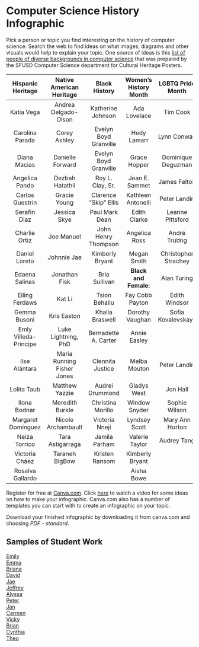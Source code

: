 # Computer Science History Infographic
Pick a person or topic you find interesting on the history of computer science. Search the web to find ideas on what images, diagrams and other visuals would help to explain your topic. One source of ideas is this [list of people of diverse backgrounds in computer science](https://sites.google.com/sfusd.edu/csplc/resources/cultural-heritage?authuser=0) that was prepared by the SFUSD Computer Science department for Cultural Heritage Posters.

| Hispanic Heritage  | Native American Heritage | Black History        | Women’s History Month | LGBTQ Pride Month | API Heritage Month 							
| :----:             |    :----:                |        :----:        |:----:                 |    :----:         |      :----:        |							
| Katia Vega         | Andrea Delgado-Olson     |  Katherine Johnson   | Ada Lovelace          | Tim Cook          | Chieko Asakawa    |							
| Carolina Parada    | Corey Ashley             | Evelyn Boyd Granville| Hedy Lamarr           | Lynn Conway       | Yukihiro Matsumoto 					
|Diana Macias|	Danielle Forward	|Evelyn Boyd Granville	|Grace Hopper|	Dominique Deguzman|	Yukihiro Matsumoto	|	
|Angelica Pando|	Dezbah Hatathli|	Roy L. Clay, Sr.|	Jean E. Sammet|	James Felton| Keith	Sundar Pichai	|	
|Carlos Guestrin|	Gracie Young|	Clarence “Skip” Ellis|	Kathleen Antonelli|	Peter Landin	|Ruchi Sanghvi		|
|Serafin Diaz|	Jessica Skye| Paul	Mark Dean|	Edith Clarke|	Leanne Pittsford|	Anne Aaron		|
|Charlie Ortiz|	Joe Manuel|	John Henry Thompson	|	Angelica Ross|	André Trương| Trọng Thi		|
|Daniel Loreto	|Johnnie Jae	|Kimberly Bryant|	Megan Smith| Christopher Strachey|	Zhang Yiming		|
|Edaena Salinas	|Jonathan Fisk	|Bria Sullivan|**Black and Female:** |	Alan Turing|Xiaoyuan Tu		|
|Eiling Ferdaws|	Kat Li|	Tsion Behailu|	Fay Cobb Payton|	Edith Windsor	|Kanchana Kanchanasut		|
|Gemma Busoni|	Kris Easton|	Khalia Braswell|	Dorothy Vaughan	|	Sofia Kovalevskaya | Feng-Hsiung Hsu		|
|Emly Villeda-Principe|	Luke Lightning, PhD	|Bernadette A. Carter|	Annie Easley|	|Shigeru Miyamot		|	
|Ilse Alántara|	Maria Running Fisher Jones|	Clennita Justice	|Melba Mouton|	Peter Landin	||	
|Lolita Taub|	Matthew Yazzie|	Audrei Drummond|	Gladys West|	Jon Hall	|		
|Ilona Bodnar|	Meredith Burkle|	Christina Morillo	|Window Snyder|	Sophie Wilson	|		
|Margaret Domínguez|	Nicole Archambault|	Victoria Nneji	|Lyndsey Scott|	Mary Ann Horton		|	
|Neiza Torrico|	Tara Astigarraga	|Jamila Parham|	Valerie Taylor|	Audrey Tang		|	
|Victoria Cháez|	Taraneh BigBow	|Kristen Ransom|	Kimberly Bryant	|			
|Rosalva Gallardo	| |		|Aisha Bowe		|		

Register for free at [Canva.com](http://www.canva.com). Click [here](https://www.youtube.com/watch?v=W1v3ILOnfGs) to watch a video for some ideas on how to make your infographic. Canva.com also has a number of templates you can start with to create an infographic on your topic.
 
Download your finished infographic by downloading it from canva.com and choosing *PDF - standard*. 

Samples of Student Work
----------------------
[Emily](EmilyGraceHopper.pdf)   
[Emma](EmmaAlanTuring.pdf)  
[Briana](BrianaMargaretHamilton.pdf)   
[David](DavidGeorgeBoole.pdf)   
[Jae](JaeKatherineJohnson.pdf)   
[Jeffrey](JeffreyKonradZuse.pdf)   
[Alyssa](AlyssaAdaLovelace.pdf)   
[Peter](PeterTimBerners-Lee.pdf)  
[Jan](JanPDP.pdf)   
[Carmen](CarminMOUSE.pdf)   
[Vicky](VickyHealthInformatics.pdf)   
[Brian](BrianPunchCards.pdf)   
[Cynthia](CynthiaJacquardLoom.pdf)   
[Theo](TheoBabbage.pdf)   
 
